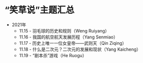 # “笑草说”主题汇总

-   2021年
    -   11.15 - 羽毛球的历史和规则（Weng Ruiyang）
    -   11.16 - 我国的航空航天发展历程（Yang Senmiao）
    -   11.17 - 历史上唯一一位女皇帝——武则天（Qin Ziqing）
    -   11.18 - 什么是二次元？二次元的发展和现状（Yang Kaicheng）
    -   11.19 - “剧本杀”游戏（He Ruogu）